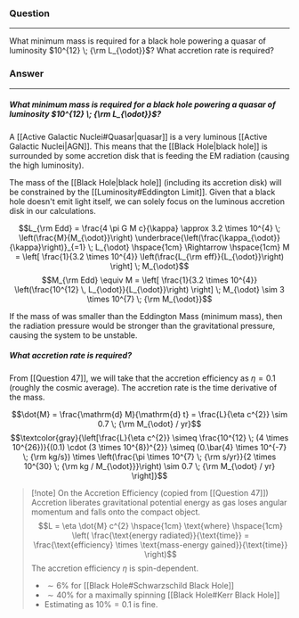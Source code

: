 ### Question
---
What minimum mass is required for a black hole powering a quasar of luminosity $10^{12} \; {\rm L_{\odot}}$? What accretion rate is required?

### Answer
---
##### What minimum mass is required for a black hole powering a quasar of luminosity $10^{12} \; {\rm L_{\odot}}$?

A [[Active Galactic Nuclei#Quasar|quasar]] is a very luminous [[Active Galactic Nuclei|AGN]]. This means that the [[Black Hole|black hole]] is surrounded by some accretion disk that is feeding the EM radiation (causing the high luminosity). 

The mass of the [[Black Hole|black hole]] (including its accretion disk) will be constrained by the [[Luminosity#Eddington Limit]]. Given that a black hole doesn't emit light itself, we can solely focus on the luminous accretion disk in our calculations.

$$L_{\rm Edd} = \frac{4 \pi G M c}{\kappa} \approx 3.2 \times 10^{4} \; \left(\frac{M}{M_{\odot}}\right) \underbrace{\left(\frac{\kappa_{\odot}}{\kappa}\right)}_{=1} \; L_{\odot} \hspace{1cm} \Rightarrow \hspace{1cm} M = \left[ \frac{1}{3.2 \times 10^{4}} \left(\frac{L_{\rm eff}}{L_{\odot}}\right) \right] \; M_{\odot}$$
$$M_{\rm Edd} \equiv M = \left[ \frac{1}{3.2 \times 10^{4}} \left(\frac{10^{12} \, L_{\odot}}{L_{\odot}}\right) \right] \; M_{\odot} \sim 3 \times 10^{7} \; {\rm M_{\odot}}$$

If the mass of was smaller than the Eddington Mass (minimum mass), then the radiation pressure would be stronger than the gravitational pressure, causing the system to be unstable. 
##### What accretion rate is required?

From [[Question 47]], we will take that the accretion efficiency as $\eta = 0.1$ (roughly the cosmic average). The accretion rate is the time derivative of the mass.

$$\dot{M} = \frac{\mathrm{d} M}{\mathrm{d} t} = \frac{L}{\eta c^{2}} \sim 0.7 \; {\rm M_{\odot} / yr}$$
$$\textcolor{gray}{\left[\frac{L}{\eta c^{2}} \simeq \frac{10^{12} \; (4 \times 10^{26})}{(0.1) \cdot (3 \times 10^{8})^{2}}  \simeq (0.\bar{4} \times 10^{-7} \; {\rm kg/s}) \times \left(\frac{\pi \times 10^{7} \; {\rm s/yr}}{2 \times 10^{30} \; {\rm kg / M_{\odot}}}\right) \sim 0.7 \; {\rm M_{\odot} / yr} \right]}$$

> [!note] On the Accretion Efficiency (copied from [[Question 47]])
> Accretion liberates gravitational potential energy as gas loses angular momentum and falls onto the compact object.
> $$L = \eta \dot{M} c^{2} \hspace{1cm} \text{where} \hspace{1cm} \left( \frac{\text{energy radiated}}{\text{time}} = \frac{\text{efficiency} \times \text{mass-energy gained}}{\text{time}} \right)$$ 
> The accretion efficiency $\eta$ is spin-dependent.
> - $\sim 6 \%$ for [[Black Hole#Schwarzschild Black Hole]]
> - $\sim 40 \%$ for a maximally spinning [[Black Hole#Kerr Black Hole]]
> - Estimating as $10 \% = 0.1$ is fine.
